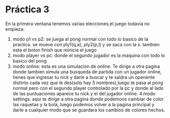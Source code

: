 # Práctica 3
En la primera ventana tenemos varias elecciones,el juego todavia no empieza:
1. modo p1 vs p2: se juega al pong normal con todo lo basico de la practica. se mueve con ply1(q,a), ply2(p,l) y se saca con la s. tambien esta el boton finish que reinicia el juego
2. modo player vs pc: donde el segundo jugador es la maquina con todo lo basico del pong
3. modo online: esta es una simulacion de online. Te dirige a otra pagina donde tambien simula una busqueda de partida con un jugador online, tienes que ingresar tu nick y darle a buscar y te saldra un openente distinto cada vez que le des(solo hay 5 nombres),luego te pasa al pong normal pero con el segundo player controlado por la pc y donde al lado de las puntuaciones aparece tu nick y el del jugador online.
4.modo settings: aqui te dirige a otra pagina donde podemoos cambiar de color las raquetas y la bola, luego podemos volver a la pagina principal y darle a cualquier modo que se guardara los cambios de colores hechos.
